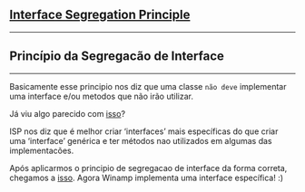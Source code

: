 ## [Interface Segregation Principle](https://en.wikipedia.org/wiki/Interface_segregation_principle)
________________________________________
## Princípio da Segregacão de Interface
________________________________________

Basicamente esse principio nos diz que uma classe `não deve` 
implementar uma interface e/ou metodos que não irão utilizar. 

Já viu algo parecido com [isso]()?

ISP nos diz que é melhor criar ‘interfaces’ mais específicas do que criar uma ‘interface’ genérica e ter métodos
nao utilizados em algumas das implementacões.

Após aplicarmos o principio de segregacao de interface da forma correta, chegamos a [isso](). 
Agora Winamp implementa uma interface específica! :)